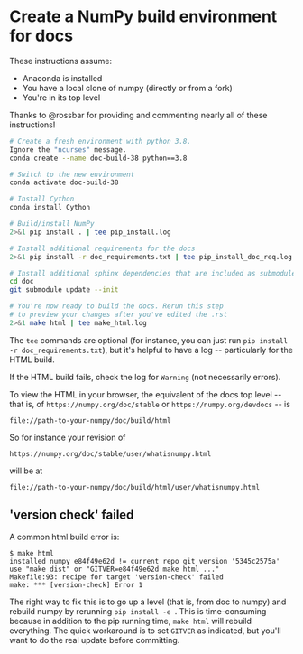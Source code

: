 # Create a NumPy build environment for docs

These instructions assume:

* Anaconda is installed
* You have a local clone of numpy (directly or from a fork)
* You're in its top level

Thanks to @rossbar for providing and commenting nearly all of these instructions!

```sh
# Create a fresh environment with python 3.8.
Ignore the "ncurses" message.
conda create --name doc-build-38 python==3.8

# Switch to the new environment
conda activate doc-build-38

# Install Cython
conda install Cython

# Build/install NumPy
2>&1 pip install . | tee pip_install.log

# Install additional requirements for the docs
2>&1 pip install -r doc_requirements.txt | tee pip_install_doc_req.log

# Install additional sphinx dependencies that are included as submodules
cd doc
git submodule update --init

# You're now ready to build the docs. Rerun this step
# to preview your changes after you've edited the .rst
2>&1 make html | tee make_html.log
```

The `tee` commands are optional (for instance, you can just run `pip install -r doc_requirements.txt`), but it's helpful to have a log -- particularly for the HTML build.

If the HTML build fails, check the log for `Warning` (not necessarily errors).

To view the HTML in your browser, the equivalent of the docs top level -- that is, of `https://numpy.org/doc/stable` or 
`https://numpy.org/devdocs` -- is
```
file://path-to-your-numpy/doc/build/html
```

So for instance your revision of 
```
https://numpy.org/doc/stable/user/whatisnumpy.html
```
will be at 
```
file://path-to-your-numpy/doc/build/html/user/whatisnumpy.html
```

## 'version check' failed

A common html build error is:

```
$ make html
installed numpy e84f49e62d != current repo git version '5345c2575a'
use "make dist" or "GITVER=e84f49e62d make html ..."
Makefile:93: recipe for target 'version-check' failed
make: *** [version-check] Error 1
```
The right way to fix this is to go up a level (that is, from doc to numpy) and rebuild numpy by rerunning  `pip install -e `. This is time-consuming because in addition to the pip running time, `make html` will rebuild everything. The quick workaround is to set `GITVER` as indicated, but you'll want to do the real update before committing.
